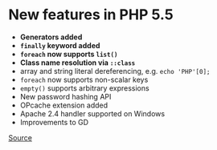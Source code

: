 # New features in PHP 5.5

- **Generators added**
- **`finally` keyword added**
- **`foreach` now supports `list()`**
- **Class name resolution via `::class`**
- array and string literal dereferencing, e.g. `echo 'PHP'[0];`
- `foreach` now supports non-scalar keys
- `empty()` supports arbitrary expressions
- New password hashing API
- OPcache extension added
- Apache 2.4 handler supported on Windows
- Improvements to GD

[Source](http://php.net/manual/en/migration55.new-features.php)
